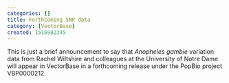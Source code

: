 ```yaml
---
categories: []
title: Forthcoming SNP data
category: [VectorBase]
created: 1516982345
---
```

This is just a brief announcement to say that <i>Anopheles gambie</i> variation data from Rachel Wiltshire and colleagues at the University of Notre Dame will appear in VectorBase in a forthcoming release under the PopBio project VBP0000212.
